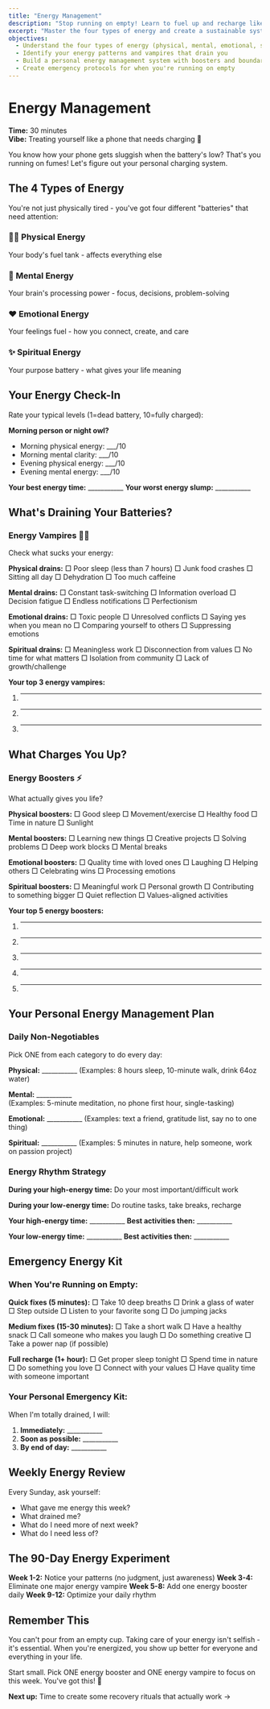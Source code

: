 ```yaml
---
title: "Energy Management"
description: "Stop running on empty! Learn to fuel up and recharge like your life depends on it"
excerpt: "Master the four types of energy and create a sustainable system for staying charged throughout demanding days."
objectives:
  - Understand the four types of energy (physical, mental, emotional, spiritual)
  - Identify your energy patterns and vampires that drain you
  - Build a personal energy management system with boosters and boundaries
  - Create emergency protocols for when you're running on empty
---
```


# Energy Management

**Time:** 30 minutes\
**Vibe:** Treating yourself like a phone that needs charging 🔋

You know how your phone gets sluggish when the battery's low? That's you running on fumes! Let's figure out your personal charging system.

## The 4 Types of Energy

You're not just physically tired - you've got four different "batteries" that need attention:

### 🏃‍♀️ Physical Energy

Your body's fuel tank - affects everything else

### 💭 Mental Energy

Your brain's processing power - focus, decisions, problem-solving

### ❤️ Emotional Energy

Your feelings fuel - how you connect, create, and care

### ✨ Spiritual Energy

Your purpose battery - what gives your life meaning

## Your Energy Check-In

Rate your typical levels (1=dead battery, 10=fully charged):

**Morning person or night owl?**

- Morning physical energy: ___/10
- Morning mental clarity: ___/10
- Evening physical energy: ___/10
- Evening mental energy: ___/10

**Your best energy time:** ___________
**Your worst energy slump:** ___________

## What's Draining Your Batteries?

### Energy Vampires 🧛‍♂️

Check what sucks your energy:

**Physical drains:**
□ Poor sleep (less than 7 hours)
□ Junk food crashes
□ Sitting all day
□ Dehydration
□ Too much caffeine

**Mental drains:**
□ Constant task-switching
□ Information overload
□ Decision fatigue
□ Endless notifications
□ Perfectionism

**Emotional drains:**
□ Toxic people
□ Unresolved conflicts
□ Saying yes when you mean no
□ Comparing yourself to others
□ Suppressing emotions

**Spiritual drains:**
□ Meaningless work
□ Disconnection from values
□ No time for what matters
□ Isolation from community
□ Lack of growth/challenge

**Your top 3 energy vampires:**

1. ---
2. ---
3. ---

## What Charges You Up?

### Energy Boosters ⚡

What actually gives you life?

**Physical boosters:**
□ Good sleep
□ Movement/exercise
□ Healthy food
□ Time in nature
□ Sunlight

**Mental boosters:**
□ Learning new things
□ Creative projects
□ Solving problems
□ Deep work blocks
□ Mental breaks

**Emotional boosters:**
□ Quality time with loved ones
□ Laughing
□ Helping others
□ Celebrating wins
□ Processing emotions

**Spiritual boosters:**
□ Meaningful work
□ Personal growth
□ Contributing to something bigger
□ Quiet reflection
□ Values-aligned activities

**Your top 5 energy boosters:**

1. ---
2. ---
3. ---
4. ---
5. ---

## Your Personal Energy Management Plan

### Daily Non-Negotiables

Pick ONE from each category to do every day:

**Physical:** ___________
(Examples: 8 hours sleep, 10-minute walk, drink 64oz water)

**Mental:** ___________\
(Examples: 5-minute meditation, no phone first hour, single-tasking)

**Emotional:** ___________
(Examples: text a friend, gratitude list, say no to one thing)

**Spiritual:** ___________
(Examples: 5 minutes in nature, help someone, work on passion project)

### Energy Rhythm Strategy

**During your high-energy time:** Do your most important/difficult work

**During your low-energy time:** Do routine tasks, take breaks, recharge

**Your high-energy time:** ___________
**Best activities then:** ___________

**Your low-energy time:** ___________
**Best activities then:** ___________

## Emergency Energy Kit

### When You're Running on Empty:

**Quick fixes (5 minutes):**
□ Take 10 deep breaths
□ Drink a glass of water
□ Step outside
□ Listen to your favorite song
□ Do jumping jacks

**Medium fixes (15-30 minutes):**
□ Take a short walk
□ Have a healthy snack
□ Call someone who makes you laugh
□ Do something creative
□ Take a power nap (if possible)

**Full recharge (1+ hour):**
□ Get proper sleep tonight
□ Spend time in nature
□ Do something you love
□ Connect with your values
□ Have quality time with someone important

### Your Personal Emergency Kit:

When I'm totally drained, I will:

1. **Immediately:** ___________
2. **Soon as possible:** ___________
3. **By end of day:** ___________

## Weekly Energy Review

Every Sunday, ask yourself:

- What gave me energy this week?
- What drained me?
- What do I need more of next week?
- What do I need less of?

## The 90-Day Energy Experiment

**Week 1-2:** Notice your patterns (no judgment, just awareness)
**Week 3-4:** Eliminate one major energy vampire
**Week 5-8:** Add one energy booster daily
**Week 9-12:** Optimize your daily rhythm

## Remember This

You can't pour from an empty cup. Taking care of your energy isn't selfish - it's essential. When you're energized, you show up better for everyone and everything in your life.

Start small. Pick ONE energy booster and ONE energy vampire to focus on this week. You've got this! 🌟

**Next up:** Time to create some recovery rituals that actually work →
